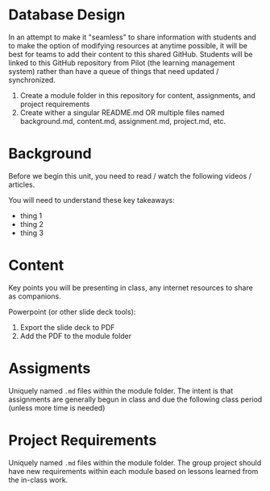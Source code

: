 # Database Design

In an attempt to make it "seamless" to share information with students and to make the option of modifying resources at anytime 
possible, it will be best for teams to add their content to this shared GitHub.  Students will be linked to this GitHub repository 
from Pilot (the learning management system) rather than have a queue of things that need updated / synchronized.

1. Create a module folder in this repository for content, assignments, and project requirements
2. Create wither a singular README.md OR multiple files named background.md, content.md, assignment.md, project.md, etc.

# Background

Before we begin this unit, you need to read / watch the following videos / articles.

You will need to understand these key takeaways:
- thing 1
- thing 2
- thing 3

# Content

Key points you will be presenting in class, any internet resources to share as companions.

Powerpoint (or other slide deck tools):
1. Export the slide deck to PDF
2. Add the PDF to the module folder

# Assigments

Uniquely named `.md` files within the module folder.  The intent is that assignments are generally begun in class and due the following class period (unless more time is needed)

# Project Requirements

Uniquely named `.md` files within the module folder.  The group project should have new requirements within each module based on lessons learned from the in-class work.
